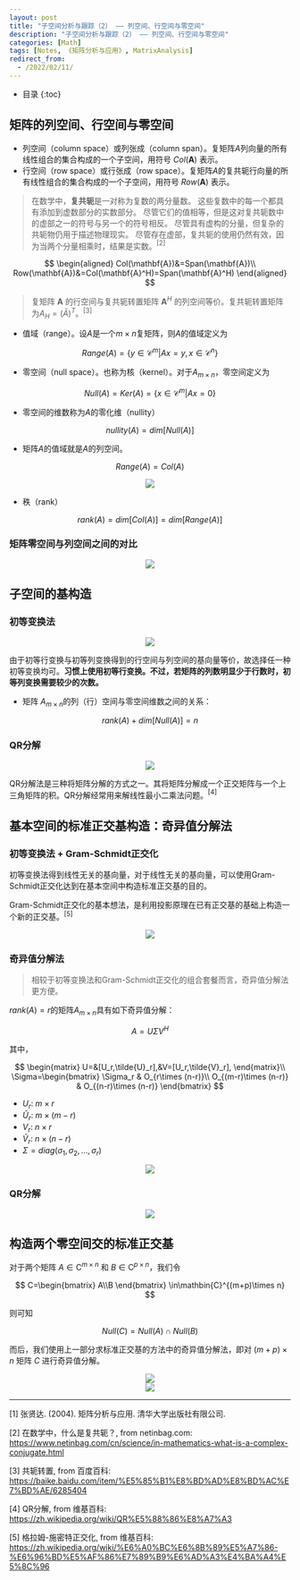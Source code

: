 ```yaml
---
layout: post
title: "子空间分析与跟踪（2） —— 列空间、行空间与零空间"
description: "子空间分析与跟踪（2） —— 列空间、行空间与零空间"
categories: [Math]
tags: [Notes, 《矩阵分析与应用》, MatrixAnalysis]
redirect_from:
  - /2022/02/11/
---
```


<head>
    <script src="https://cdn.mathjax.org/mathjax/latest/MathJax.js?config=TeX-AMS-MML_HTMLorMML" type="text/javascript"></script>
    <script type="text/x-mathjax-config">
        MathJax.Hub.Config({
            tex2jax: {
            skipTags: ['script', 'noscript', 'style', 'textarea', 'pre'],
            inlineMath: [['$','$']]
            }
        });
    </script>
</head>

- 目录
{:toc}

## 矩阵的列空间、行空间与零空间

- 列空间（column space）或列张成（column span）。复矩阵$A$列向量的所有线性组合的集合构成的一个子空间，用符号 $Col(\mathbf{A})$ 表示。
- 行空间（row space）或行张成（row space）。复矩阵$A$的复共轭行向量的所有线性组合的集合构成的一个子空间，用符号 $Row(\mathbf{A})$ 表示。

> 在数学中，**复共轭**是一对称为复数的两分量数。 这些复数中的每一个都具有添加到虚数部分的实数部分。 尽管它们的值相等，但是这对复共轭数中的虚部之一的符号与另一个的符号相反。 尽管具有虚构的分量，但复杂的共轭物仍用于描述物理现实。 尽管存在虚部，复共轭的使用仍然有效，因为当两个分量相乘时，结果是实数。$^{[2]}$

$$
\begin{aligned}
    Col(\mathbf{A})&=Span(\mathbf{A})\\
    Row(\mathbf{A})&=Col(\mathbf{A}^H)=Span(\mathbf{A}^H)
\end{aligned}
$$

> 复矩阵 $\mathbf{A}$ 的行空间与复共轭转置矩阵 $\mathbf{A}^H$ 的列空间等价。复共轭转置矩阵为$A_H=(\bar{A})^T$。$^{[3]}$

- 值域（range）。设$A$是一个$m\times n$复矩阵，则$A$的值域定义为

$$
Range(A)=\{y\in\mathcal{C}^m\vert Ax=y,x\in\mathcal{C}^n\}
$$

- 零空间（null space）。也称为核（kernel）。对于$A_{m\times n}$，零空间定义为

$$
Null(A)=Ker(A)=\{x\in\mathcal{C}^m\vert Ax=0\}
$$

- 零空间的维数称为$A$的零化维（nullity）

$$
nullity(A)=dim[Null(A)]
$$

- 矩阵$A$的值域就是$A$的列空间。

$$
Range(A)=Col(A)
$$

<div align=center><img src="https://cdn.jsdelivr.net/gh/AuthurWhywait/images/20220213041340.png"/></div>

- 秩（rank）

$$
rank(A)=dim[Col(A)]=dim[Range(A)]
$$

### 矩阵零空间与列空间之间的对比

<div align=center><img src="https://cdn.jsdelivr.net/gh/AuthurWhywait/images/20220213041738.png"/></div>

## 子空间的基构造

### 初等变换法

<div align=center><img src="https://cdn.jsdelivr.net/gh/AuthurWhywait/images/20220213041847.png"/></div>

由于初等行变换与初等列变换得到的行空间与列空间的基向量等价，故选择任一种初等变换均可。**习惯上使用初等行变换。不过，若矩阵的列数明显少于行数时，初等列变换需要较少的次数。**

- 矩阵 $A_{m\times n}$的列（行）空间与零空间维数之间的关系：

$$
rank(A)+dim[Null(A)]=n
$$

### QR分解

<div align=center><img src="https://cdn.jsdelivr.net/gh/AuthurWhywait/images/20220213042414.png"/></div>

QR分解法是三种将矩阵分解的方式之一。其将矩阵分解成一个正交矩阵与一个上三角矩阵的积。QR分解经常用来解线性最小二乘法问题。$^{[4]}$

## 基本空间的标准正交基构造：奇异值分解法

### 初等变换法 + Gram-Schmidt正交化

初等变换法得到线性无关的基向量，对于线性无关的基向量，可以使用Gram-Schmidt正交化达到在基本空间中构造标准正交基的目的。

Gram-Schmidt正交化的基本想法，是利用投影原理在已有正交基的基础上构造一个新的正交基。$^{[5]}$

<div align=center><img src="https://cdn.jsdelivr.net/gh/AuthurWhywait/images/20220213043117.png"/></div>

### 奇异值分解法

> 相较于初等变换法和Gram-Schmidt正交化的组合套餐而言，奇异值分解法更方便。

$rank(A)=r$的矩阵$A_{m\times n}$具有如下奇异值分解：

$$
A=U\Sigma V^H
$$

其中，

$$
\begin{matrix}
    U=&[U_r,\tilde{U}_r],&V=[U_r,\tilde{V}_r],
\end{matrix}\\
\Sigma=\begin{bmatrix}
    \Sigma_r & O_{r\times (n-r)}\\
    O_{(m-r)\times (n-r)} & O_{(n-r)\times (n-r)}
\end{bmatrix}
$$

- $U_r$: $m\times r$
- $\tilde{U}_r$: $m\times (m-r)$
- $V_r$: $n\times r$
- $\tilde{V}_r$: $n\times (n-r)$
- $\Sigma=diag(\sigma_1,\sigma_2,...,\sigma_r)$

<div align=center><img src="https://cdn.jsdelivr.net/gh/AuthurWhywait/images/20220213043515.png"/></div>

### QR分解

<div align=center><img src="https://cdn.jsdelivr.net/gh/AuthurWhywait/images/20220213044914.png"/></div>

## 构造两个零空间交的标准正交基

对于两个矩阵 $A\in\mathbin{C}^{m\times n}$ 和 $B\in\mathbin{C}^{p\times n}$，我们令

$$
C=\begin{bmatrix}
    A\\B
\end{bmatrix}
\in\mathbin{C}^{(m+p)\times n}
$$

则可知

$$
Null(C)=Null(A)\cap Null(B)
$$

而后，我们使用上一部分求标准正交基的方法中的奇异值分解法，即对 $(m+p)\times n$ 矩阵 $C$ 进行奇异值分解。

<div align=center><img src="https://cdn.jsdelivr.net/gh/AuthurWhywait/images/20220213045743.png"/></div>

<div align=center><img src="https://cdn.jsdelivr.net/gh/AuthurWhywait/images/20220213045817.png"/></div>

---

[1] 张贤达. (2004). 矩阵分析与应用. 清华大学出版社有限公司.

[2] 在数学中，什么是复共轭？, from netinbag.com: https://www.netinbag.com/cn/science/in-mathematics-what-is-a-complex-conjugate.html

[3] 共轭转置, from 百度百科: https://baike.baidu.com/item/%E5%85%B1%E8%BD%AD%E8%BD%AC%E7%BD%AE/6285404

[4] QR分解, from 维基百科: https://zh.wikipedia.org/wiki/QR%E5%88%86%E8%A7%A3

[5] 格拉姆-施密特正交化, from 维基百科: https://zh.wikipedia.org/wiki/%E6%A0%BC%E6%8B%89%E5%A7%86-%E6%96%BD%E5%AF%86%E7%89%B9%E6%AD%A3%E4%BA%A4%E5%8C%96


